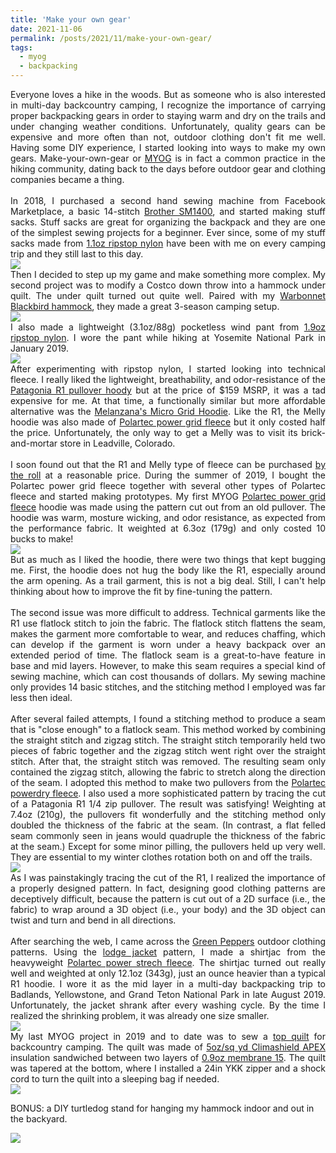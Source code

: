 ```yaml
---
title: 'Make your own gear'
date: 2021-11-06
permalink: /posts/2021/11/make-your-own-gear/
tags:
  - myog
  - backpacking
---
```


<div style="text-align: justify">
Everyone loves a hike in the woods. But as someone who is also interested in multi-day backcountry camping, I recognize the importance of carrying proper backpacking gears in order to staying warm and dry on the trails and under changing weather conditions. Unfortunately, quality gears can be expensive and more often than not, outdoor clothing don't fit me well. Having some DIY experience, I started looking into ways to make my own gears. Make-your-own-gear or <a href="https://www.reddit.com/r/myog/">MYOG</a> is in fact a common practice in the hiking community, dating back to the days before outdoor gear and clothing companies became a thing.
</div><br>

<div style="text-align: justify">
In 2018, I purchased a second hand sewing machine from Facebook Marketplace, a basic 14-stitch <a href="https://www.brother-usa.com/products/sm1400">Brother SM1400</a>, and started making stuff sacks. Stuff sacks are great for organizing the backpack and they are one of the simplest sewing projects for a beginner. Ever since, some of my stuff sacks made from <a href="https://ripstopbytheroll.com/products/1-1-oz-silnylon">1.1oz ripstop nylon</a> have been with me on every camping trip and they still last to this day.
</div>
<img src="https://raw.githubusercontent.com/hnguye11/me/master/images/myog-stuff-sack.png"> <br>

<div style="text-align: justify">
Then I decided to step up my game and make something more complex. My second project was to modify a Costco down throw into a hammock under quilt. The under quilt turned out quite well. Paired with my <a href="https://www.warbonnetoutdoors.com/product/blackbird/">Warbonnet Blackbird hammock</a>, they made a great 3-season camping setup.
</div>
<img src="https://raw.githubusercontent.com/hnguye11/me/master/images/myog-hammock-under-quilt.png"> <br>

<div style="text-align: justify">
I also made a lightweight (3.1oz/88g) pocketless wind pant from <a href="https://ripstopbytheroll.com/products/1-9-oz-ripstop-nylon-1">1.9oz ripstop nylon</a>. I wore the pant while hiking at Yosemite National Park in January 2019.
</div>
<img src="https://raw.githubusercontent.com/hnguye11/me/master/images/myog-wind-pant.png"> <br>

<div style="text-align: justify">
After experimenting with ripstop nylon, I started looking into technical fleece. I really liked the lightweight, breathability, and odor-resistance of the <a href="https://www.patagonia.com/product/mens-r1-regulator-fleece-pullover-hoody/40069.html?dwvar_40069_color=BLK">Patagonia R1 pullover hoody</a> but at the price of $159 MSRP, it was a tad expensive for me. At that time, a functionally similar but more affordable alternative was the <a href="https://melanzana.com/product/micro-grid-hoodie">Melanzana's Micro Grid Hoodie</a>. Like the R1, the Melly hoodie was also made of <a href="https://www.polartec.com/fabrics/base/power-grid">Polartec power grid fleece</a> but it only costed half the price. Unfortunately, the only way to get a Melly was to visit its brick-and-mortar store in Leadville, Colorado. 
</div><br>

<div style="text-align: justify">
I soon found out that the R1 and Melly type of fleece can be purchased <a href="https://www.millyardage.com/default.asp">by the roll</a> at a reasonable price. During the summer of 2019, I bought the Polartec power grid fleece together with several other types of Polartec fleece and started making prototypes. My first MYOG <a href="https://www.millyardage.com/ProductDetails.asp?ProductCode=9068&CartID=0">Polartec power grid fleece</a> hoodie was made using the pattern cut out from an old pullover. The hoodie was warm, mosture wicking, and odor resistance, as expected from the performance fabric. It weighted at 6.3oz (179g) and only costed 10 bucks to make!
</div>
<img src="https://raw.githubusercontent.com/hnguye11/me/master/images/myog-microgrid-hoodie.png"> <br>

<div style="text-align: justify">
But as much as I liked the hoodie, there were two things that kept bugging me. First, the hoodie does not hug the body like the R1, especially around the arm opening. As a trail garment, this is not a big deal. Still, I can't help thinking about how to improve the fit by fine-tuning the pattern. 
</div><br>

<div style="text-align: justify">
The second issue was more difficult to address. Technical garments like the R1 use flatlock stitch to join the fabric. The flatlock stitch flattens the seam, makes the garment more comfortable to wear, and reduces chaffing, which can develop if the garment is worn under a heavy backpack over an extended period of time. The flatlock seam is a great-to-have feature in base and mid layers. However, to make this seam requires a special kind of sewing machine, which can cost thousands of dollars. My sewing machine only provides 14 basic stitches, and the stitching method I employed was far less then ideal.
</div><br>

<div style="text-align: justify">
After several failed attempts, I found a stitching method to produce a seam that is "close enough" to a flatlock seam. This method worked by combining the straight stitch and zigzag stitch. The straight stitch temporarily held two pieces of fabric together and the zigzag stitch went right over the straight stitch. After that, the straight stitch was removed. The resulting seam only contained the zigzag stitch, allowing the fabric to stretch along the direction of the seam. I adopted this method to make two pullovers from the <a href="https://www.millyardage.com/ProductDetails.asp?ProductCode=7304SQ&CartID=0">Polartec powerdry fleece</a>. I also used a more sophisticated pattern by tracing the cut of a Patagonia R1 1/4 zip pullover. The result was satisfying! Weighting at 7.4oz (210g), the pullovers fit wonderfully and the stitching method only doubled the thickness of the fabric at the seam. (In contrast, a flat felled seam commonly seen in jeans would quadruple the thickness of the fabric at the seam.) Except for some minor pilling, the pullovers held up very well. They are essential to my winter clothes rotation both on and off the trails.
</div>
<img src="https://raw.githubusercontent.com/hnguye11/me/master/images/myog-pullover.png"> <br>

<div style="text-align: justify">
As I was painstakingly tracing the cut of the R1, I realized the importance of a properly designed pattern. In fact, designing good clothing patterns are deceptively difficult, because the pattern is cut out of a 2D surface (i.e., the fabric) to wrap around a 3D object (i.e., your body) and the 3D object can twist and turn and bend in all directions. 
</div><br>

<div style="text-align: justify">
After searching the web, I came across the <a href="https://www.thegreenpepper.com/">Green Peppers</a> outdoor clothing patterns. Using the <a href="https://www.thegreenpepper.com/product/532-adults-polar-lodge-jacket-pattern/">lodge jacket</a> pattern, I made a shirtjac from the heavyweight <a href="https://www.millyardage.com/ProductDetails.asp?ProductCode=9401SQ&CartID=0">Polartec power strech fleece</a>. The shirtjac turned out really well and weighted at only 12.1oz (343g), just an ounce heavier than a typical R1 hoodie. I wore it as the mid layer in a multi-day backpacking trip to Badlands, Yellowstone, and Grand Teton National Park in late August 2019. Unfortunately, the jacket shrank after every washing cycle. By the time I realized the shrinking problem, it was already one size smaller.
</div>
<img src="https://raw.githubusercontent.com/hnguye11/me/master/images/myog-shirt-jac.png"> <br>

<div style="text-align: justify">
My last MYOG project in 2019 and to date was to sew a <a href="https://backcountrybanter.com/how-to-build-a-synthetic-top-quilt-diy-myog/">top quilt</a> for backcountry camping. The quilt was made of <a href="https://ripstopbytheroll.com/products/climashield-apex-5-oz-sq-yd">5oz/sq yd Climashield APEX</a> insulation sandwiched between two layers of <a href="https://ripstopbytheroll.com/products/0-9-oz-membrane-15-poly-taffeta">0.9oz membrane 15</a>. The quilt was tapered at the bottom, where I installed a 24in YKK zipper and a shock cord to turn the quilt into a sleeping bag if needed.
</div>
<img src="https://raw.githubusercontent.com/hnguye11/me/master/images/myog-top-quilt.png"> <br>

BONUS: a DIY turtledog stand for hanging my hammock indoor and out in the backyard.

<img src="https://raw.githubusercontent.com/hnguye11/me/master/images/myog-turtledog-hammock-stand.png"> <br>

